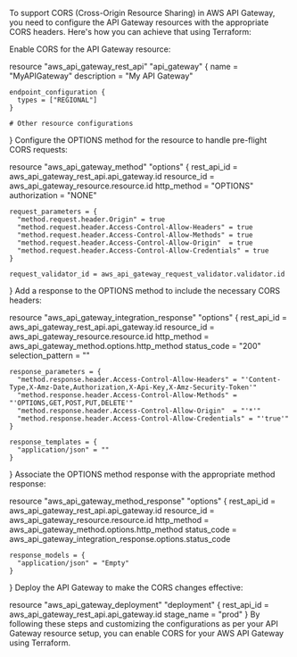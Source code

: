 
To support CORS (Cross-Origin Resource Sharing) in AWS API Gateway, you need to configure the API Gateway resources with the appropriate CORS headers. Here's how you can achieve that using Terraform:

Enable CORS for the API Gateway resource:

  resource "aws_api_gateway_rest_api" "api_gateway" {
    name        = "MyAPIGateway"
    description = "My API Gateway"

    endpoint_configuration {
      types = ["REGIONAL"]
    }

    # Other resource configurations
  }
Configure the OPTIONS method for the resource to handle pre-flight CORS requests:

  resource "aws_api_gateway_method" "options" {
    rest_api_id   = aws_api_gateway_rest_api.api_gateway.id
    resource_id   = aws_api_gateway_resource.resource.id
    http_method   = "OPTIONS"
    authorization = "NONE"

    request_parameters = {
      "method.request.header.Origin" = true
      "method.request.header.Access-Control-Allow-Headers" = true
      "method.request.header.Access-Control-Allow-Methods" = true
      "method.request.header.Access-Control-Allow-Origin"  = true
      "method.request.header.Access-Control-Allow-Credentials" = true
    }

    request_validator_id = aws_api_gateway_request_validator.validator.id
  }
Add a response to the OPTIONS method to include the necessary CORS headers:

  resource "aws_api_gateway_integration_response" "options" {
    rest_api_id     = aws_api_gateway_rest_api.api_gateway.id
    resource_id     = aws_api_gateway_resource.resource.id
    http_method     = aws_api_gateway_method.options.http_method
    status_code     = "200"
    selection_pattern = ""

    response_parameters = {
      "method.response.header.Access-Control-Allow-Headers" = "'Content-Type,X-Amz-Date,Authorization,X-Api-Key,X-Amz-Security-Token'"
      "method.response.header.Access-Control-Allow-Methods" = "'OPTIONS,GET,POST,PUT,DELETE'"
      "method.response.header.Access-Control-Allow-Origin"  = "'*'"
      "method.response.header.Access-Control-Allow-Credentials" = "'true'"
    }

    response_templates = {
      "application/json" = ""
    }
  }
Associate the OPTIONS method response with the appropriate method response:

  resource "aws_api_gateway_method_response" "options" {
    rest_api_id = aws_api_gateway_rest_api.api_gateway.id
    resource_id = aws_api_gateway_resource.resource.id
    http_method = aws_api_gateway_method.options.http_method
    status_code = aws_api_gateway_integration_response.options.status_code

    response_models = {
      "application/json" = "Empty"
    }
  }
Deploy the API Gateway to make the CORS changes effective:

  resource "aws_api_gateway_deployment" "deployment" {
    rest_api_id = aws_api_gateway_rest_api.api_gateway.id
    stage_name  = "prod"
  }
By following these steps and customizing the configurations as per your API Gateway resource setup, you can enable CORS for your AWS API Gateway using Terraform.
